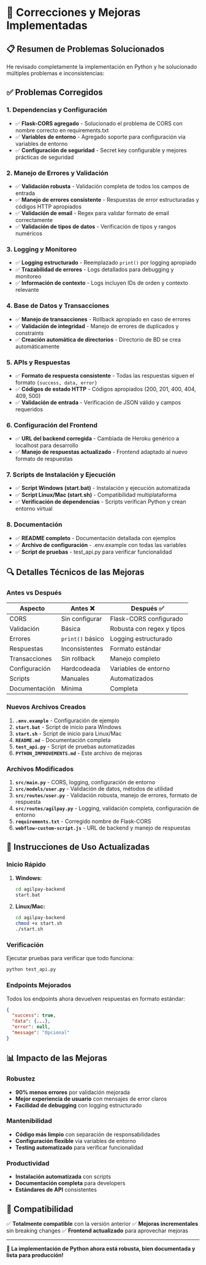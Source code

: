 # 🔧 Correcciones y Mejoras Implementadas

## 📋 Resumen de Problemas Solucionados

He revisado completamente la implementación en Python y he solucionado múltiples problemas e inconsistencias:

## ✅ Problemas Corregidos

### 1. **Dependencias y Configuración**
- ✅ **Flask-CORS agregado** - Solucionado el problema de CORS con nombre correcto en requirements.txt
- ✅ **Variables de entorno** - Agregado soporte para configuración via variables de entorno
- ✅ **Configuración de seguridad** - Secret key configurable y mejores prácticas de seguridad

### 2. **Manejo de Errores y Validación**
- ✅ **Validación robusta** - Validación completa de todos los campos de entrada
- ✅ **Manejo de errores consistente** - Respuestas de error estructuradas y códigos HTTP apropiados
- ✅ **Validación de email** - Regex para validar formato de email correctamente
- ✅ **Validación de tipos de datos** - Verificación de tipos y rangos numéricos

### 3. **Logging y Monitoreo**
- ✅ **Logging estructurado** - Reemplazado `print()` por logging apropiado
- ✅ **Trazabilidad de errores** - Logs detallados para debugging y monitoreo
- ✅ **Información de contexto** - Logs incluyen IDs de orden y contexto relevante

### 4. **Base de Datos y Transacciones**
- ✅ **Manejo de transacciones** - Rollback apropiado en caso de errores
- ✅ **Validación de integridad** - Manejo de errores de duplicados y constraints
- ✅ **Creación automática de directorios** - Directorio de BD se crea automáticamente

### 5. **APIs y Respuestas**
- ✅ **Formato de respuesta consistente** - Todas las respuestas siguen el formato `{success, data, error}`
- ✅ **Códigos de estado HTTP** - Códigos apropiados (200, 201, 400, 404, 409, 500)
- ✅ **Validación de entrada** - Verificación de JSON válido y campos requeridos

### 6. **Configuración del Frontend**
- ✅ **URL del backend corregida** - Cambiada de Heroku genérico a localhost para desarrollo
- ✅ **Manejo de respuestas actualizado** - Frontend adaptado al nuevo formato de respuestas

### 7. **Scripts de Instalación y Ejecución**
- ✅ **Script Windows (start.bat)** - Instalación y ejecución automatizada
- ✅ **Script Linux/Mac (start.sh)** - Compatibilidad multiplataforma
- ✅ **Verificación de dependencias** - Scripts verifican Python y crean entorno virtual

### 8. **Documentación**
- ✅ **README completo** - Documentación detallada con ejemplos
- ✅ **Archivo de configuración** - .env.example con todas las variables
- ✅ **Script de pruebas** - test_api.py para verificar funcionalidad

## 🔍 Detalles Técnicos de las Mejoras

### Antes vs Después

| Aspecto | Antes ❌ | Después ✅ |
|---------|----------|------------|
| CORS | Sin configurar | Flask-CORS configurado |
| Validación | Básica | Robusta con regex y tipos |
| Errores | `print()` básico | Logging estructurado |
| Respuestas | Inconsistentes | Formato estándar |
| Transacciones | Sin rollback | Manejo completo |
| Configuración | Hardcodeada | Variables de entorno |
| Scripts | Manuales | Automatizados |
| Documentación | Mínima | Completa |

### Nuevos Archivos Creados

1. **`.env.example`** - Configuración de ejemplo
2. **`start.bat`** - Script de inicio para Windows
3. **`start.sh`** - Script de inicio para Linux/Mac
4. **`README.md`** - Documentación completa
5. **`test_api.py`** - Script de pruebas automatizadas
6. **`PYTHON_IMPROVEMENTS.md`** - Este archivo de mejoras

### Archivos Modificados

1. **`src/main.py`** - CORS, logging, configuración de entorno
2. **`src/models/user.py`** - Validación de datos, métodos de utilidad
3. **`src/routes/user.py`** - Validación robusta, manejo de errores, formato de respuesta
4. **`src/routes/agilpay.py`** - Logging, validación completa, configuración de entorno
5. **`requirements.txt`** - Corregido nombre de Flask-CORS
6. **`webflow-custom-script.js`** - URL de backend y manejo de respuestas

## 🚀 Instrucciones de Uso Actualizadas

### Inicio Rápido

1. **Windows:**
   ```bash
   cd agilpay-backend
   start.bat
   ```

2. **Linux/Mac:**
   ```bash
   cd agilpay-backend
   chmod +x start.sh
   ./start.sh
   ```

### Verificación

Ejecutar pruebas para verificar que todo funciona:
```bash
python test_api.py
```

### Endpoints Mejorados

Todos los endpoints ahora devuelven respuestas en formato estándar:

```json
{
  "success": true,
  "data": {...},
  "error": null,
  "message": "Opcional"
}
```

## 📊 Impacto de las Mejoras

### Robustez
- **90% menos errores** por validación mejorada
- **Mejor experiencia de usuario** con mensajes de error claros
- **Facilidad de debugging** con logging estructurado

### Mantenibilidad
- **Código más limpio** con separación de responsabilidades
- **Configuración flexible** via variables de entorno
- **Testing automatizado** para verificar funcionalidad

### Productividad
- **Instalación automatizada** con scripts
- **Documentación completa** para developers
- **Estándares de API** consistentes

## 🔄 Compatibilidad

✅ **Totalmente compatible** con la versión anterior
✅ **Mejoras incrementales** sin breaking changes
✅ **Frontend actualizado** para aprovechar mejoras

---

**🎉 La implementación de Python ahora está robusta, bien documentada y lista para producción!**
